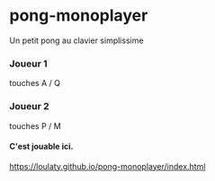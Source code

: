 # pong-monoplayer
Un petit pong au clavier simplissime

### Joueur 1
touches A / Q 
### Joueur 2
touches P / M

#### C'est jouable ici.
https://loulaty.github.io/pong-monoplayer/index.html
